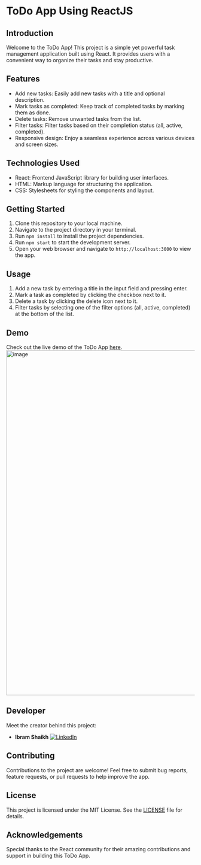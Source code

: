 # ToDo App Using ReactJS

## Introduction
Welcome to the ToDo App! This project is a simple yet powerful task management application built using React. It provides users with a convenient way to organize their tasks and stay productive.

## Features
- Add new tasks: Easily add new tasks with a title and optional description.
- Mark tasks as completed: Keep track of completed tasks by marking them as done.
- Delete tasks: Remove unwanted tasks from the list.
- Filter tasks: Filter tasks based on their completion status (all, active, completed).
- Responsive design: Enjoy a seamless experience across various devices and screen sizes.

## Technologies Used
- React: Frontend JavaScript library for building user interfaces.
- HTML: Markup language for structuring the application.
- CSS: Stylesheets for styling the components and layout.

## Getting Started
1. Clone this repository to your local machine.
2. Navigate to the project directory in your terminal.
3. Run `npm install` to install the project dependencies.
4. Run `npm start` to start the development server.
5. Open your web browser and navigate to `http://localhost:3000` to view the app.

## Usage
1. Add a new task by entering a title in the input field and pressing enter.
2. Mark a task as completed by clicking the checkbox next to it.
3. Delete a task by clicking the delete icon next to it.
4. Filter tasks by selecting one of the filter options (all, active, completed) at the bottom of the list.

## Demo
Check out the live demo of the ToDo App [here](#).
<img width="922" alt="image" src="https://github.com/ibshaikh/To-Do-App-Using-ReactJS/assets/123507618/391553d8-856b-45e3-a794-00971c7e8651">


## Developer
Meet the creator behind this project:
- **Ibram Shaikh**
  [![LinkedIn](https://img.shields.io/badge/LinkedIn-ibram--shaikh-blue?logo=linkedin)](https://www.linkedin.com/in/ibram-shaikh-5a3881191/)

## Contributing
Contributions to the project are welcome! Feel free to submit bug reports, feature requests, or pull requests to help improve the app.

## License
This project is licensed under the MIT License. See the [LICENSE](LICENSE) file for details.

## Acknowledgements
Special thanks to the React community for their amazing contributions and support in building this ToDo App.
